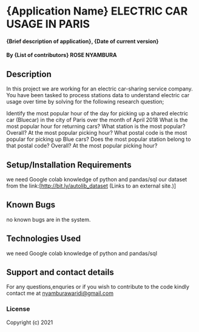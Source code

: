 # {Application Name} ELECTRIC CAR USAGE IN PARIS
#### {Brief description of application}, {Date of current version}
#### By **{List of contributors}** ROSE NYAMBURA
## Description
In this project we are working for an electric car-sharing service company. You have been tasked to process stations data to understand electric car usage over time by solving for the following research question;

Identify the most popular hour of the day for picking up a shared electric car (Bluecar) in the city of Paris over the month of April 2018
What is the most popular hour for returning cars?
What station is the most popular?
Overall?
At the most popular picking hour?
What postal code is the most popular for picking up Blue cars? Does the most popular station belong to that postal code?
Overall?
At the most popular picking hour?
## Setup/Installation Requirements
we need Google colab
knowledge of python and pandas/sql
our dataset from the link:[http://bit.ly/autolib_dataset (Links to an external site.)]

## Known Bugs
no known bugs are in the system.
## Technologies Used
we need Google colab
knowledge of python and pandas/sql
## Support and contact details

For any questions,enquries or if you wish to contribute to the code kindly contact me at nyamburawaridi@gmail.com
### License

Copyright (c) 2021
